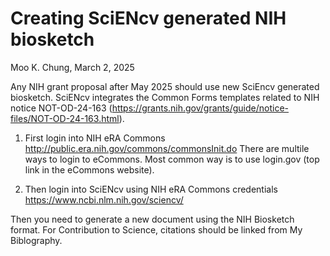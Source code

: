 # Creating SciENcv generated NIH biosketch 
Moo K. Chung, March 2, 2025

Any NIH grant proposal after May 2025 should use new SciEncv generated biosketch. SciENcv integrates the Common Forms templates related to NIH notice NOT-OD-24-163 (https://grants.nih.gov/grants/guide/notice-files/NOT-OD-24-163.html). 

1) First login into NIH eRA Commons http://public.era.nih.gov/commons/commonsInit.do
There are multile ways to login to eCommons. Most common way is to use login.gov (top link in the eCommons website). 

2) Then login into SciENcv using NIH eRA Commons credentials
https://www.ncbi.nlm.nih.gov/sciencv/

Then you need to generate a new document using the NIH Biosketch format. 
For Contribution to Science, citations should be linked from My Biblography. 
